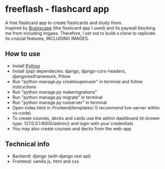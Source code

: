# freeflash - flashcard app

A free flashcard app to create flashcards and study them.
<br/>
Inspired by [Brainscape](https://www.brainscape.com) (the flashcard app I used) and its paywall blocking me from including imgaes.
Therefore, I set out to build a clone to replicate its cruicial features, INCLUDING IMAGES.

## How to use
* Install [Python](https://www.python.org)
* Install (pip) dependecies: django, django-cors-headers, djangorestframework, Pillow
* Run "python manage.py createsuperuser" in terminal and follow instructions
* Run "python manage.py makemigrations"
* Run "python manage.py migrate" in terminal
* Run "python manage.py runserver" in terminal
* Open index.html in /frontend/templates/ (I recommend live-server within vs-code)
* To create courses, decks and cards use the admin dashboard (in brower type: 127.0.0.1:8000/admin/) and login with your credentials
* You may also create courses and decks from the web-app

## Technical info
* Backend: django (with django rest api)
* Frontend: vanilla js, html and css